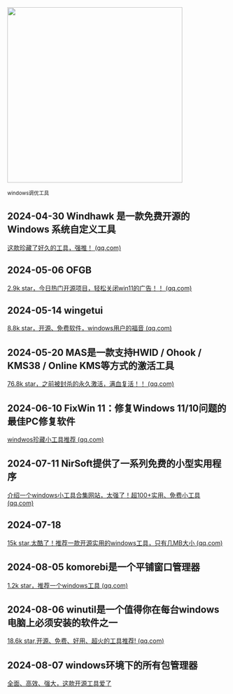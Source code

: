 <img src="https://img.picui.cn/free/2024/10/22/67176ccbb538d.png" width="400" />  

<small>windows调优工具</small>

## 2024-04-30 Windhawk 是一款免费开源的 Windows 系统自定义工具

[这款珍藏了好久的工具，强推！ (qq.com)](https://mp.weixin.qq.com/s?__biz=MzU4MjY3Mzc3OQ==&mid=2247491081&idx=1&sn=cf3c7a5aa2c8a28b548e9a48a9cbf489&chksm=fdb5ea15cac26303f8e99d5940f0dc435cfe393463c698e899739e01def6d340ce398c4fc2da&token=530396526&lang=zh_CN#rd)

## 2024-05-06 OFGB

[2.9k star，今日热门开源项目，轻松关闭win11的广告！！ (qq.com)](https://mp.weixin.qq.com/s?__biz=MzU4MjY3Mzc3OQ==&mid=2247491175&idx=1&sn=85e6b0764e2fb40dfc7662631d53ba21&chksm=fdb5ea7bcac2636d014cbd4b524f1a29b6c4d15c5feaae7cdc013fe3cab1cfa52b756bdc28d2&token=530396526&lang=zh_CN#rd)

## 2024-05-14 wingetui

[8.8k star，开源、免费软件，windows用户的福音 (qq.com)](https://mp.weixin.qq.com/s?__biz=MzU4MjY3Mzc3OQ==&mid=2247491299&idx=1&sn=0444f7acba9168db5ed91f2f5d23a52d&chksm=fdb5eaffcac263e96a00e1faad4c21304e2770df7bac04e571a46e04264a955e49399a3f6439&token=530396526&lang=zh_CN#rd)

## 2024-05-20 MAS是一款支持HWID / Ohook / KMS38 / Online KMS等方式的激活工具

[76.8k star，之前被封杀的永久激活，满血复活！！ (qq.com)](https://mp.weixin.qq.com/s?__biz=MzU4MjY3Mzc3OQ==&mid=2247491400&idx=1&sn=318e905da81e21a55e8a196deff855de&chksm=fdb5eb54cac26242dbfb213e7548d7c6cd429d93fea10a924c56822290ea2969e694ae8d1e3a&token=530396526&lang=zh_CN#rd)

## 2024-06-10 FixWin 11：修复Windows 11/10问题的最佳PC修复软件

[windwos珍藏小工具推荐 (qq.com)](https://mp.weixin.qq.com/s?__biz=MzU4MjY3Mzc3OQ==&mid=2247491733&idx=1&sn=0748be59015294e228b0fe0ad3cffe84&chksm=fdb61489cac19d9f2c37b96f6ae503fa530c097ebe27c9152152b701b7a264748d72b834aff6&token=1235617352&lang=zh_CN#rd)

## 2024-07-11 NirSoft提供了一系列免费的小型实用程序

[介绍一个windows小工具合集网站，太强了！超100+实用、免费小工具 (qq.com)](https://mp.weixin.qq.com/s?__biz=MzU4MjY3Mzc3OQ==&mid=2247492292&idx=1&sn=aead1a5a06913c278dadd9a309f181e5&chksm=fdb616d8cac19fcead5f711d4f6793a15458ca17721207f84e409c7756c6cb3a4e321ad797ff&token=1387101140&lang=zh_CN#rd)

## 2024-07-18

[15k star,太酷了！推荐一款开源实用的windows工具，只有几MB大小 (qq.com)](https://mp.weixin.qq.com/s?__biz=MzU4MjY3Mzc3OQ==&mid=2247492385&idx=1&sn=1cf3c293eeff49ec5ba748faf824b9f6&chksm=fdb6173dcac19e2be683a047a05b0db9698a4e0f84b9f5563d47dd670c156753572e65be341d&token=1387101140&lang=zh_CN#rd)

## 2024-08-05 komorebi是一个平铺窗口管理器

[1.2k star，推荐一个windows工具 (qq.com)](https://mp.weixin.qq.com/s?__biz=MzU4MjY3Mzc3OQ==&mid=2247492725&idx=1&sn=35d4115ee7d528d392b0310e9d3bdeba&chksm=fdb61069cac1997f2f6db6909e116657dcab1b6c0c3033670aaa00559f9196d0cd0c3af59207&token=1264986599&lang=zh_CN#rd)

## 2024-08-06 winutil是一个值得你在每台windows电脑上必须安装的软件之一

[18.6k star,开源、免费、好用、超火的工具推荐! (qq.com)](https://mp.weixin.qq.com/s?__biz=MzU4MjY3Mzc3OQ==&mid=2247492735&idx=1&sn=fb2fdcd5474cf79088d46a15a3e154b2&chksm=fdb61063cac19975bace6b7f1643c753fb0194f2a9e37b87a1d6736ffd8721f1b55d05d27fb4&token=1264986599&lang=zh_CN#rd)

## 2024-08-07 windows环境下的所有包管理器

[全面、高效、强大，这款开源工具爱了](https://mp.weixin.qq.com/s?__biz=MzU4MjY3Mzc3OQ==&mid=2247492744&idx=1&sn=c24c37723720149416ed32c7a699fd4e&chksm=fdb61094cac19982c7e6a8019c2daad2f9b635bd873dd6d722710586386ad745092f51ed4911&token=1264986599&lang=zh_CN#rd) 
